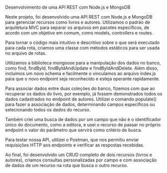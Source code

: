 Desenvolvimento de uma API REST com Node.js e MongoDB

Neste projeto, foi desenvolvido uma API REST com Node.js e MongoDB para gerenciar recursos como livros e autores. Utilizamos o padrão de arquitetura MVC para separar os arquivos em pacotes específicos, de acordo com um objetivo em comum, como models, controllers e routes.

Para tornar o código mais intuitivo e descritivo sobre o que será executado para cada rota, criamos uma classe com métodos estáticos para ser usada no arquivo de rotas.

Utilizamos a biblioteca mongoose para a manipulação dos dados no banco, como find, findById, findByIdAndUpdate e findByIdAndDelete. Além disso, incluímos um novo schema e facilmente o vinculamos ao arquivo index.js para que o novo endpoint seja reconhecido e esteja operante rapidamente.

Para associar dados entre duas coleções do banco, fizemos com que ao recuperar os dados do livro, por exemplo, já fossem demonstrados todos os dados cadastrados no endpoint de autores. Utilizei o comando populate() para fazer a associação de dados, determinando campos específicos ou selecionando todos os dados do recurso.

Também criei uma busca de dados por um campo que não é o identificador único do documento, como a editora, e usei o recurso de passar no próprio endpoint o valor do parâmetro que servirá como critério de busca.

Para testar nossa API, utilizei o Postman, que nos permitiu enviar requisições HTTP aos endpoints e verificar as respostas recebidas.

Ao final, foi desenvolvido um CRUD completo de dois recursos (livros e autores), criamos consultas personalizadas por campo e com associação de dados de um recurso na rota que busca o outro recurso.